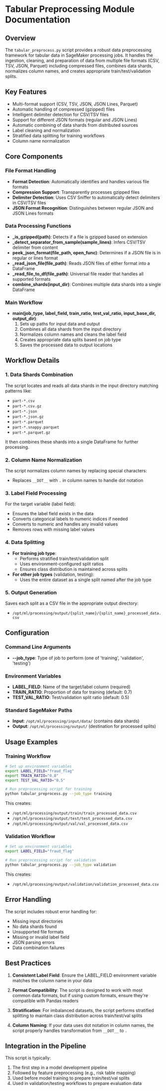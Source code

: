 # Tabular Preprocessing Module Documentation

## Overview

The `tabular_preprocess.py` script provides a robust data preprocessing framework for tabular data in SageMaker processing jobs. It handles the ingestion, cleaning, and preparation of data from multiple file formats (CSV, TSV, JSON, Parquet) including compressed files, combines data shards, normalizes column names, and creates appropriate train/test/validation splits.

## Key Features

- Multi-format support (CSV, TSV, JSON, JSON Lines, Parquet)
- Automatic handling of compressed (gzipped) files
- Intelligent delimiter detection for CSV/TSV files
- Support for different JSON formats (regular and JSON Lines)
- Automatic combining of data shards from distributed sources
- Label cleaning and normalization
- Stratified data splitting for training workflows
- Column name normalization

## Core Components

### File Format Handling

- **Format Detection**: Automatically identifies and handles various file formats
- **Compression Support**: Transparently processes gzipped files
- **Delimiter Detection**: Uses CSV Sniffer to automatically detect delimiters in CSV/TSV files
- **JSON Format Recognition**: Distinguishes between regular JSON and JSON Lines formats

### Data Processing Functions

- **_is_gzipped(path)**: Detects if a file is gzipped based on extension
- **_detect_separator_from_sample(sample_lines)**: Infers CSV/TSV delimiter from content
- **peek_json_format(file_path, open_func)**: Determines if a JSON file is in regular or lines format
- **_read_json_file(file_path)**: Reads JSON files of either format into a DataFrame
- **_read_file_to_df(file_path)**: Universal file reader that handles all supported formats
- **combine_shards(input_dir)**: Combines multiple data shards into a single DataFrame

### Main Workflow

- **main(job_type, label_field, train_ratio, test_val_ratio, input_base_dir, output_dir)**:
  1. Sets up paths for input data and output
  2. Combines all data shards from the input directory
  3. Normalizes column names and cleans the label field
  4. Creates appropriate data splits based on job type
  5. Saves the processed data to output locations

## Workflow Details

### 1. Data Shards Combination

The script locates and reads all data shards in the input directory matching patterns like:
- `part-*.csv`
- `part-*.csv.gz`
- `part-*.json`
- `part-*.json.gz`
- `part-*.parquet`
- `part-*.snappy.parquet`
- `part-*.parquet.gz`

It then combines these shards into a single DataFrame for further processing.

### 2. Column Name Normalization

The script normalizes column names by replacing special characters:
- Replaces `__DOT__` with `.` in column names to handle dot notation

### 3. Label Field Processing

For the target variable (label field):
- Ensures the label field exists in the data
- Converts categorical labels to numeric indices if needed
- Converts to numeric and handles any invalid values
- Removes rows with missing label values

### 4. Data Splitting

- **For training job type**:
  - Performs stratified train/test/validation split
  - Uses environment-configured split ratios
  - Ensures class distribution is maintained across splits
- **For other job types** (validation, testing):
  - Uses the entire dataset as a single split named after the job type

### 5. Output Generation

Saves each split as a CSV file in the appropriate output directory:
- `/opt/ml/processing/output/{split_name}/{split_name}_processed_data.csv`

## Configuration

### Command Line Arguments

- **--job_type**: Type of job to perform (one of 'training', 'validation', 'testing')

### Environment Variables

- **LABEL_FIELD**: Name of the target/label column (required)
- **TRAIN_RATIO**: Proportion of data for training (default: 0.7)
- **TEST_VAL_RATIO**: Test/validation split ratio (default: 0.5)

### Standard SageMaker Paths

- **Input**: `/opt/ml/processing/input/data/` (contains data shards)
- **Output**: `/opt/ml/processing/output/` (destination for processed splits)

## Usage Examples

### Training Workflow

```bash
# Set up environment variables
export LABEL_FIELD="fraud_flag"
export TRAIN_RATIO="0.8"
export TEST_VAL_RATIO="0.5"

# Run preprocessing script for training
python tabular_preprocess.py --job_type training
```

This creates:
- `/opt/ml/processing/output/train/train_processed_data.csv`
- `/opt/ml/processing/output/test/test_processed_data.csv`
- `/opt/ml/processing/output/val/val_processed_data.csv`

### Validation Workflow

```bash
# Set up environment variables
export LABEL_FIELD="fraud_flag"

# Run preprocessing script for validation
python tabular_preprocess.py --job_type validation
```

This creates:
- `/opt/ml/processing/output/validation/validation_processed_data.csv`

## Error Handling

The script includes robust error handling for:

- Missing input directories
- No data shards found
- Unsupported file formats
- Missing or invalid label field
- JSON parsing errors
- Data combination failures

## Best Practices

1. **Consistent Label Field**: Ensure the LABEL_FIELD environment variable matches the column name in your data

2. **Format Compatibility**: The script is designed to work with most common data formats, but if using custom formats, ensure they're compatible with Pandas readers

3. **Stratification**: For imbalanced datasets, the script performs stratified splitting to maintain class distribution across train/test/val splits

4. **Column Naming**: If your data uses dot notation in column names, the script properly handles transformation from `__DOT__` to `.`

## Integration in the Pipeline

This script is typically:

1. The first step in a model development pipeline
2. Followed by feature preprocessing (e.g., risk table mapping)
3. Used before model training to prepare train/test/val splits
4. Used in validation/testing workflows to prepare evaluation data
